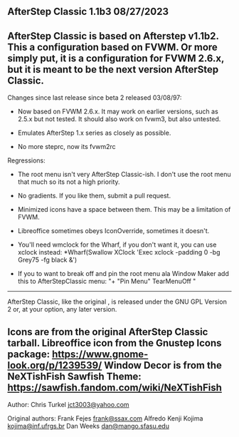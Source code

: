 AfterStep Classic 1.1b3 08/27/2023
-----------------------
AfterStep Classic is based on Afterstep v1.1b2. This a configuration based on FVWM. Or more simply put, it is a configuration for FVWM 2.6.x, but it is meant to be the next version AfterStep Classic.
-----------------------

Changes since last release since beta 2 released 03/08/97:

* Now based on FVWM 2.6.x. It may work on earlier versions, such as 2.5.x but not tested. It should also work on fvwm3, but also untested.

* Emulates AfterStep 1.x series as closely as possible.

* No more steprc, now its fvwm2rc

Regressions:

* The root menu isn't very AfterStep Classic-ish. I don't use the root menu that much so its not a high priority.

* No gradients. If you like them, submit a pull request.

* Minimized icons have a space between them. This may be a limitation of FVWM.

* Libreoffice sometimes obeys IconOverride, sometimes it doesn't.

* You'll need wmclock for the Wharf, if you don't want it, you can use xclock instead:
*Wharf(Swallow XClock 'Exec xclock -padding 0 -bg Grey75 -fg black &')

* If you to want to break off and pin the root menu ala Window Maker add this to AfterStepClassic menu:
"+			"Pin Menu" TearMenuOff	"
-------------------------

AfterStep Classic, like the original , is released under the GNU GPL Version 2 or, at your option, any later version.

Icons are from the original AfterStep Classic tarball.
Libreoffice icon from the Gnustep Icons package: https://www.gnome-look.org/p/1239539/
Window Decor is from the NeXTishFish Sawfish Theme: https://sawfish.fandom.com/wiki/NeXTishFish
-------------------------

Author:
Chris Turkel jct3003@yahoo.com

Original authors:
Frank Fejes frank@ssax.com
Alfredo Kenji Kojima kojima@inf.ufrgs.br
Dan Weeks dan@mango.sfasu.edu
